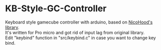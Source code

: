 # KB-Style-GC-Controller
Keyboard style gamecube controller with arduino, based on [NicoHood's library](https://github.com/NicoHood/Nintendo).\
It's written for Pro micro and got rid of input lag from original library.\
Edit "keybind" function in "src/keybind.c" in case you want to change key bind.
